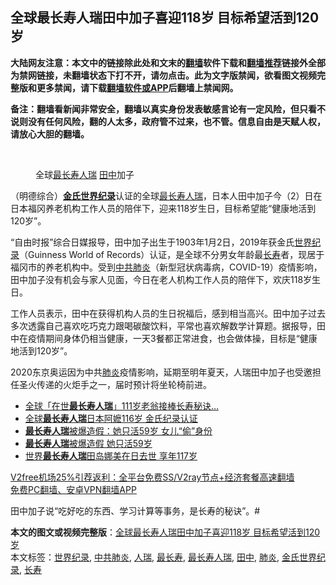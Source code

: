  <h2>全球最长寿人瑞田中加子喜迎118岁 目标希望活到120岁</h2> <p class="notice"><b>大陆网友注意：本文中的链接除此处和文末的<a href="https://github.com/bannedbook/fanqiang" >翻墙</a>软件下载和<a href="https://github.com/killgcd/justmysocks/blob/master/README.md">翻墙推荐</a>链接外全部为禁网链接，未翻墙状态下打不开，请勿点击。此为文字版禁闻，欲看图文视频完整版和更多禁闻，请下载<a href="https://github.com/bannedbook/fanqiang">翻墙软件或APP</a>后翻墙上禁闻网。</p><p>备注：翻墙看新闻非常安全，翻墙以真实身份发表敏感言论有一定风险，但只看不说则没有任何风险，翻的人太多，政府管不过来，也不管。信息自由是天赋人权，请放心大胆的翻墙。</b></p>  <div class="entry"> <br /> <figure><figcaption class="wp-caption-text">全球<a href="https://www.bannedbook.org/bnews/tag/%E6%9C%80%E9%95%BF%E5%AF%BF/" class="st_tag internal_tag" rel="tag" title="标签 最长寿 下的日志">最长寿</a><a href="https://www.bannedbook.org/bnews/tag/%E4%BA%BA%E7%91%9E/" class="st_tag internal_tag" rel="tag" title="标签 人瑞 下的日志">人瑞</a> <a href="https://www.bannedbook.org/bnews/tag/%e7%94%b0%e4%b8%ad/" class="st_tag internal_tag" rel="tag" title="标签 田中 下的日志">田中</a>加子</figcaption></figure> <p>（明德综合）<strong><a href="https://www.bannedbook.org/bnews/tag/%E9%87%91%E6%B0%8F%E4%B8%96%E7%95%8C%E7%BA%AA%E5%BD%95/" class="st_tag internal_tag" rel="tag" title="标签 金氏世界纪录 下的日志">金氏世界纪录</a></strong>认证的全球<a href="https://www.bannedbook.org/bnews/tag/%E6%9C%80%E9%95%BF%E5%AF%BF%E4%BA%BA%E7%91%9E/" class="st_tag internal_tag" rel="tag" title="标签 最长寿人瑞 下的日志">最长寿人瑞</a>，日本人田中加子今（2）日在日本福冈养老机构工作人员的陪伴下，迎来118岁生日，目标希望能“健康地活到120岁”。</p> <p>“自由时报”综合日媒报导，田中加子出生于1903年1月2日，2019年获金氏<a href="https://www.bannedbook.org/bnews/tag/%e4%b8%96%e7%95%8c%e7%ba%aa%e5%bd%95/" class="st_tag internal_tag" rel="tag" title="标签 世界纪录 下的日志">世界纪录</a>（Guinness World of Records）认证，是全球不分男女年龄最<a href="https://www.bannedbook.org/bnews/tag/%e9%95%bf%e5%af%bf/" class="st_tag internal_tag" rel="tag" title="标签 长寿 下的日志">长寿</a>者，现居于福冈市的养老机构中。受到<a href="https://www.bannedbook.org/bnews/tag/%e4%b8%ad%e5%85%b1%e8%82%ba%e7%82%8e/" class="st_tag internal_tag" rel="tag" title="标签 中共肺炎 下的日志">中共肺炎</a>（新型冠状病毒病，COVID-19）疫情影响，田中加子没有机会与家人见面，今日在老人机构工作人员的陪伴下，欢庆118岁生日。</p> <p>工作人员表示，田中在获得机构人员的生日祝福后，感到相当高兴。田中加子过去多次透露自己喜欢吃巧克力跟喝碳酸饮料，平常也喜欢解数学计算题。据报导，田中在疫情期间身体仍相当健康，一天3餐都正常进食，也会做体操，目标是“健康地活到120岁”。</p>  <p>2020东京奥运因为中共<a href="https://www.bannedbook.org/bnews/tag/%e8%82%ba%e7%82%8e/" class="st_tag internal_tag" rel="tag" title="标签 肺炎 下的日志">肺炎</a>疫情影响，延期至明年夏天，人瑞田中加子也受邀担任圣火传递的火炬手之一，届时预计将坐轮椅前进。</p> <ul class='op-related-articles' title='相关阅读'> <li><a href='https://www.bannedbook.org/bnews/health/20200229/1285662.html' target='_blank'>全球「在世<b>最长寿人瑞</b>」111岁老翁接棒长寿秘诀…</a></li> <li><a href='https://www.bannedbook.org/bnews/cnnews/20191226/1247880.html' target='_blank'>全球<b>最长寿人瑞</b>日本阿嬷116岁 金氏纪录认证</a></li> <li><a href='https://www.bannedbook.org/bnews/worldnews/20190103/1058266.html' target='_blank'><b>最长寿人瑞</b>被爆造假：她只活59岁 女儿“偷”身份</a></li> <li><a href='https://www.bannedbook.org/bnews/baitai/20190103/1057868.html' target='_blank'><b>最长寿人瑞</b>被爆造假 她只活59岁</a></li> <li><a href='https://www.bannedbook.org/bnews/funmedia/20180423/932070.html' target='_blank'>世界<b>最长寿人瑞</b>田岛娜美在日去世 享年117岁</a></li> </ul> <p class="texttj"> <a href="https://www.bannedbook.org/forum23/topic22702.html" target="_blank">V2free机场25%引荐返利：全平台免费SS/V2ray节点+经济套餐高速翻墙</a><br/> <a href="https://github.com/bannedbook/fanqiang/wiki/%E7%A6%81%E9%97%BB%E7%BD%91%E5%AE%89%E5%8D%93%E7%BF%BB%E5%A2%99%E6%96%B0%E9%97%BBAPP" target="_blank">免费PC翻墙、安卓VPN翻墙APP</a></p><p>田中加子说“吃好吃的东西、学习计算等事务，是长寿的秘诀”。#</p><a name='sharetosocial'></a>       <div><b>本文的图文或视频完整版</b>：<a href='https://www.bannedbook.org/bnews/comments/20210102/1459810.html'>全球最长寿人瑞田中加子喜迎118岁 目标希望活到120岁</a></div>  </div><!--END ENTRY--> <div class="postfooter"> <div>本文标签：<a href="https://www.bannedbook.org/bnews/tag/%e4%b8%96%e7%95%8c%e7%ba%aa%e5%bd%95/" rel="tag">世界纪录</a>, <a href="https://www.bannedbook.org/bnews/tag/%e4%b8%ad%e5%85%b1%e8%82%ba%e7%82%8e/" rel="tag">中共肺炎</a>, <a href="https://www.bannedbook.org/bnews/tag/%E4%BA%BA%E7%91%9E/" rel="tag">人瑞</a>, <a href="https://www.bannedbook.org/bnews/tag/%E6%9C%80%E9%95%BF%E5%AF%BF/" rel="tag">最长寿</a>, <a href="https://www.bannedbook.org/bnews/tag/%E6%9C%80%E9%95%BF%E5%AF%BF%E4%BA%BA%E7%91%9E/" rel="tag">最长寿人瑞</a>, <a href="https://www.bannedbook.org/bnews/tag/%e7%94%b0%e4%b8%ad/" rel="tag">田中</a>, <a href="https://www.bannedbook.org/bnews/tag/%e8%82%ba%e7%82%8e/" rel="tag">肺炎</a>, <a href="https://www.bannedbook.org/bnews/tag/%E9%87%91%E6%B0%8F%E4%B8%96%E7%95%8C%E7%BA%AA%E5%BD%95/" rel="tag">金氏世界纪录</a>, <a href="https://www.bannedbook.org/bnews/tag/%e9%95%bf%e5%af%bf/" rel="tag">长寿</a></div>  </div><!--END POSTFOOTER--> 